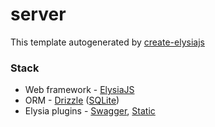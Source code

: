 # server

This template autogenerated by [create-elysiajs](https://github.com/kravetsone/create-elysiajs)

### Stack
- Web framework - [ElysiaJS](https://elysiajs.com/)
- ORM - [Drizzle](https://orm.drizzle.team/) ([SQLite](https://sqlite.org/))
- Elysia plugins - [Swagger](https://elysiajs.com/plugins/swagger.html), [Static](https://elysiajs.com/plugins/static.html)